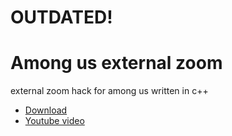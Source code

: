 # OUTDATED!
# Among us external zoom
external zoom hack for among us written in c++ 

- [Download](https://github.com/Vili1/Among_us_external_zoom/releases)
- [Youtube video](https://youtu.be/d_5iPBvz_0w)
